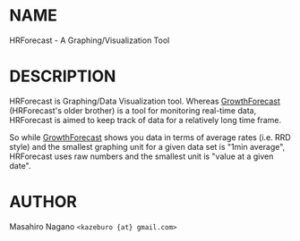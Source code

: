# NAME

HRForecast - A Graphing/Visualization Tool

# DESCRIPTION

HRForecast is Graphing/Data Visualization tool.  Whereas [GrowthForecast](http://search.cpan.org/perldoc?GrowthForecast) (HRForecast's older brother) is a tool for monitoring real-time data, HRForecast is aimed to keep track of data for a relatively long time frame.

So while [GrowthForecast](http://search.cpan.org/perldoc?GrowthForecast) shows you data in terms of average rates (i.e. RRD style) and the smallest graphing unit for a given data set is "1min average", HRForecast uses raw numbers and the smallest unit is "value at a given date".

# AUTHOR

Masahiro Nagano `<kazeburo {at} gmail.com>`


